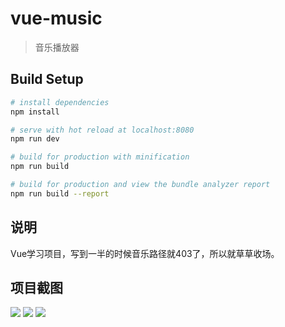 # vue-music

> 音乐播放器

## Build Setup

``` bash
# install dependencies
npm install

# serve with hot reload at localhost:8080
npm run dev

# build for production with minification
npm run build

# build for production and view the bundle analyzer report
npm run build --report
```

## 说明
Vue学习项目，写到一半的时候音乐路径就403了，所以就草草收场。

## 项目截图
![](https://ws3.sinaimg.cn/large/006tKfTcgy1fts5c9r9fxj30bi0kgtgo.jpg)
![](https://ws4.sinaimg.cn/large/006tKfTcgy1fts5cfuv3xj30bj0kdtcu.jpg)
![](https://ws4.sinaimg.cn/large/006tKfTcgy1fts5cqv45hj30bj0keju7.jpg)
